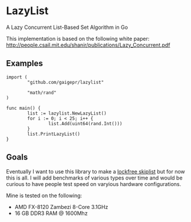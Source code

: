 # LazyList
A Lazy Concurrent List-Based Set Algorithm in Go

This implementation is based on the following white paper: http://people.csail.mit.edu/shanir/publications/Lazy_Concurrent.pdf

Examples
-------
```
import (
        "github.com/gaigepr/lazylist"

        "math/rand"
)

func main() {
        list := lazylist.NewLazyList()
        for i := 0; i < 25; i++ {
                list.Add(uint64(rand.Int()))
        }
        list.PrintLazyList()
}
```

Goals
-----
Eventually I want to use this library to make a [lockfree skiplist](http://www.cs.tau.ac.il/~shanir/nir-pubs-web/Papers/OPODIS2006-BA.pdf) but for now this is all.  I will add benchmarks of various types over time and would be curious to have people test speed on varyious hardware configurations.

Mine is tested on the following:
* AMD FX-8120 Zambezi 8-Core 3.1GHz
* 16 GB DDR3 RAM @ 1600Mhz
